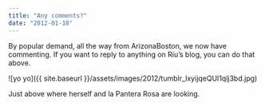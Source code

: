 ```yaml
---
title: "Any comments?"
date: "2012-01-18"
---
```


By popular demand, all the way from ArizonaBoston, we now have commenting. If you want to reply to anything on Riu’s blog, you can do that above.

![yo yo]({{ site.baseurl }}/assets/images/2012/tumblr_lxyijqeQUI1qlj3bd.jpg)

Just above where herself and la Pantera Rosa are looking.
